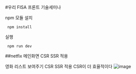 #우리 FISA  프론트 기술세미나

npm 모듈 설치


     npm install
     
실행
   
     
     npm run dev




##netfix 메인화면 CSR SSR 적용


영화 리스트 보여주기 CSR SSR 적용
CSR이 더 효율적이다
![image](https://github.com/user-attachments/assets/92005536-1b86-4502-9186-27d272e6be19)


